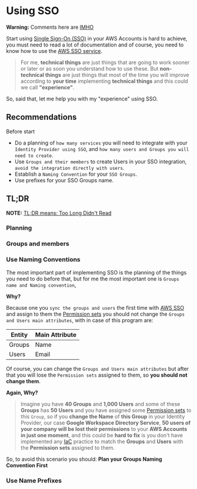 # Using SSO

**Warning:** Comments here are [IMHO](https://en.wiktionary.org/wiki/IMHO)

Start using [Single Sign-On (SSO)](https://en.wikipedia.org/wiki/Single_sign-on) in your AWS Accounts is hard to achieve, you must need to read a lot of documentation and of course, you need to know how to use the [AWS SSO service](https://aws.amazon.com/blogs/security/how-to-create-and-manage-users-within-aws-sso/).

>For me, __technical things__ are just things that are going to work sooner or later or as soon you understand how to use these.  But __non-technical things__ are just things that most of the time you will improve according to __your time__ implementing __technical things__ and this could we call __"experience"__.

So, said that, let me help you with my "experience" using SSO.

## Recommendations

Before start

* Do a planning of `how many services` you will need to integrate with your `Identity Provider using SSO`, and `how many users and Groups you will need to create`.
* Use `Groups and their members` to create Users in your SSO integration, `avoid the integration directly with users`.
* Establish a `Naming Convention` for your `SSO Groups`.
* Use prefixes for your SSO Groups name.

## TL;DR

__NOTE:__ [TL;DR means: Too Long Didn't Read](https://en.wikipedia.org/wiki/TL;DR)

### Planning

### Groups and members

### Use Naming Conventions

The most important part of implementing SSO is the planning of the things you need to do before that, but for me the most important one is `Groups name and Naming convention`,

__Why?__

Because one you `sync the groups and users` the first time with [AWS SSO](https://aws.amazon.com/single-sign-on) and assign to them the [Permission sets](https://docs.aws.amazon.com/singlesignon/latest/userguide/permissionsetsconcept.html) you should not change the `Groups and Users main attributes`, with in case of this program are:

| Entity | Main Attribute |
| ------ | -------------- |
| Groups | Name           |
| Users  | Email          |

Of course, you can change the `Groups and Users main attributes` but after that you will lose the `Permission sets` assigned to them, so __you should not change them__.

__Again, Why?__

>Imagine you have __40 Groups__ and __1,000 Users__ and some of these __Groups__ has __50 Users__ and you have assigned some [Permission sets](https://docs.aws.amazon.com/singlesignon/latest/userguide/permissionsetsconcept.html) to this `Group`, so if you __change the Name__ of __this Group__ in your Identity Provider, our case __Google Workspace Directory Service__, __50 users of your company will be lost their permissions__ to your __AWS Accounts in just one moment__, and this could be __hard to fix__ is you don't have implemented any [IaC](https://en.wikipedia.org/wiki/Infrastructure_as_code) practice to match the __Groups__ and __Users__ with the __Permission sets__ assigned to them.

So, to avoid this scenario you should: __Plan your Groups Naming Convention First__

### Use Name Prefixes
